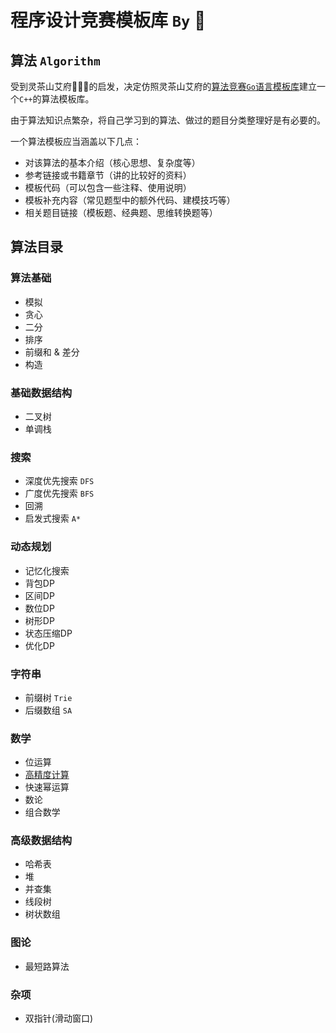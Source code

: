 # 程序设计竞赛模板库 `By` 🍁


## 算法 `Algorithm`

受到灵茶山艾府💭💡🎈的启发，决定仿照灵茶山艾府的[算法竞赛`Go`语言模板库](https://github.com/EndlessCheng/codeforces-go)建立一个`C++`的算法模板库。

由于算法知识点繁杂，将自己学习到的算法、做过的题目分类整理好是有必要的。

一个算法模板应当涵盖以下几点：

- 对该算法的基本介绍（核心思想、复杂度等）
- 参考链接或书籍章节（讲的比较好的资料）
- 模板代码（可以包含一些注释、使用说明）
- 模板补充内容（常见题型中的额外代码、建模技巧等）
- 相关题目链接（模板题、经典题、思维转换题等）  



## 算法目录

### 算法基础

- 模拟
- 贪心
- 二分
- 排序
- 前缀和 & 差分
- 构造
### 基础数据结构

- 二叉树
- 单调栈
### 搜索

- 深度优先搜索 `DFS`
- 广度优先搜索 `BFS`
- 回溯
- 启发式搜索 `A*`
### 动态规划

- 记忆化搜索
- 背包DP
- 区间DP
- 数位DP
- 树形DP
- 状态压缩DP
- 优化DP
### 字符串

- 前缀树 `Trie`
- 后缀数组 `SA`
### 数学

- 位运算
- [高精度计算](https://github.com/qxf-72/Codeforces-Cpp/blob/main/copypasta/math/Arbitrary_Precision_Arithmetic.md)
- 快速幂运算
- 数论
- 组合数学
### 高级数据结构

- 哈希表
- 堆
- 并查集
- 线段树
- 树状数组
### 图论

- 最短路算法

### 杂项

- 双指针(滑动窗口)
